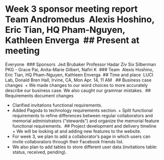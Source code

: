 # Week 3 sponsor meeting report  Team Andromedus  Alexis Hoshino, Eric Tian, HQ Pham-Nguyen, Kathleen Enverga  ## Present at meeting

Everyone  ### Sponsors  Jed Brubaker Professor Hadar Ziv
Six Silberman
PKG - Grace Pai, Anita-Marie Gilbert, Nafiri K  ### Team  Alexis Hoshino, Eric Tian, HQ Pham-Nguyen, Kathleen Enverga  ## Time and place  LUCI Lab, Donald Bren Hall, Irvine, CA, Mon Apr. 14, 11 AM   ## Business case changes  + We made changes to our word choices to more accurately describe our business case. We also caught our grammar mistakes.  ## Requirements document changes
+ Clarified invitations functional requirements.
+ Added Pagoda to technology requirements section. + Split functional requirements to refine differences between regular collaborators and memorial administrators (“stewards”) and organize the memorial feature functional requirements.  ## Project development and delivery timeline  + We will be looking at and adding new features to the website.
+ For week 3, we plan to add a collaborator’s page in which users can invite collaborators through their Facebook friends list.
+ We also plan to add tables to store different user data (invitations table: status, received, pending).

